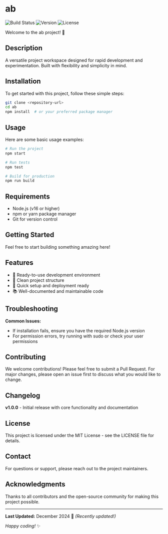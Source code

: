# ab

![Build Status](https://img.shields.io/badge/build-passing-brightgreen) ![Version](https://img.shields.io/badge/version-1.0.0-blue) ![License](https://img.shields.io/badge/license-MIT-green)

Welcome to the ab project! 🚀

## Description

A versatile project workspace designed for rapid development and experimentation. Built with flexibility and simplicity in mind.

## Installation

To get started with this project, follow these simple steps:

```bash
git clone <repository-url>
cd ab
npm install  # or your preferred package manager
```

## Usage

Here are some basic usage examples:

```bash
# Run the project
npm start

# Run tests
npm test

# Build for production
npm run build
```

## Requirements

- Node.js (v16 or higher)
- npm or yarn package manager
- Git for version control

## Getting Started

Feel free to start building something amazing here!

## Features

- 🔧 Ready-to-use development environment
- 📁 Clean project structure
- 🚀 Quick setup and deployment ready
- 📚 Well-documented and maintainable code

## Troubleshooting

**Common Issues:**
- If installation fails, ensure you have the required Node.js version
- For permission errors, try running with sudo or check your user permissions

## Contributing

We welcome contributions! Please feel free to submit a Pull Request. For major changes, please open an issue first to discuss what you would like to change.

## Changelog

**v1.0.0** - Initial release with core functionality and documentation

## License

This project is licensed under the MIT License - see the LICENSE file for details.

## Contact

For questions or support, please reach out to the project maintainers.

## Acknowledgments

Thanks to all contributors and the open-source community for making this project possible.

---

**Last Updated:** December 2024 📅 _(Recently updated!)_

*Happy coding!* ✨
